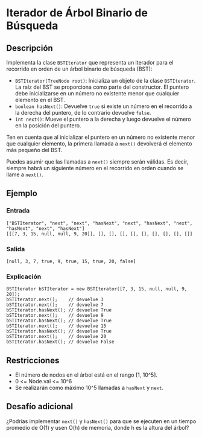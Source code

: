 # Iterador de Árbol Binario de Búsqueda

## Descripción

Implementa la clase `BSTIterator` que representa un iterador para el recorrido en orden de un árbol binario de búsqueda (BST):

- `BSTIterator(TreeNode root)`: Inicializa un objeto de la clase `BSTIterator`. La raíz del BST se proporciona como parte del constructor. El puntero debe inicializarse en un número no existente menor que cualquier elemento en el BST.
- `boolean hasNext()`: Devuelve `true` si existe un número en el recorrido a la derecha del puntero, de lo contrario devuelve `false`.
- `int next()`: Mueve el puntero a la derecha y luego devuelve el número en la posición del puntero.

Ten en cuenta que al inicializar el puntero en un número no existente menor que cualquier elemento, la primera llamada a `next()` devolverá el elemento más pequeño del BST.

Puedes asumir que las llamadas a `next()` siempre serán válidas. Es decir, siempre habrá un siguiente número en el recorrido en orden cuando se llame a `next()`.

## Ejemplo

### Entrada
```
["BSTIterator", "next", "next", "hasNext", "next", "hasNext", "next", "hasNext", "next", "hasNext"]
[[[7, 3, 15, null, null, 9, 20]], [], [], [], [], [], [], [], [], []]
```

### Salida
```
[null, 3, 7, true, 9, true, 15, true, 20, false]
```

### Explicación
```
BSTIterator bSTIterator = new BSTIterator([7, 3, 15, null, null, 9, 20]);
bSTIterator.next();    // devuelve 3
bSTIterator.next();    // devuelve 7
bSTIterator.hasNext(); // devuelve True
bSTIterator.next();    // devuelve 9
bSTIterator.hasNext(); // devuelve True
bSTIterator.next();    // devuelve 15
bSTIterator.hasNext(); // devuelve True
bSTIterator.next();    // devuelve 20
bSTIterator.hasNext(); // devuelve False
```

## Restricciones

- El número de nodos en el árbol está en el rango [1, 10^5].
- 0 <= Node.val <= 10^6
- Se realizarán como máximo 10^5 llamadas a `hasNext` y `next`.

## Desafío adicional

¿Podrías implementar `next()` y `hasNext()` para que se ejecuten en un tiempo promedio de O(1) y usen O(h) de memoria, donde h es la altura del árbol?